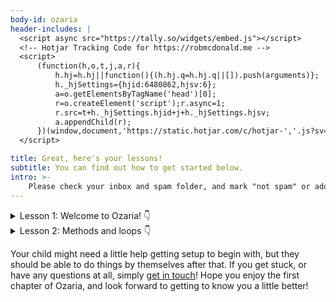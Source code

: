```yaml
---
body-id: ozaria
header-includes: |
  <script async src="https://tally.so/widgets/embed.js"></script>
  <!-- Hotjar Tracking Code for https://robmcdonald.me -->
  <script>
      (function(h,o,t,j,a,r){
          h.hj=h.hj||function(){(h.hj.q=h.hj.q||[]).push(arguments)};
          h._hjSettings={hjid:6480862,hjsv:6};
          a=o.getElementsByTagName('head')[0];
          r=o.createElement('script');r.async=1;
          r.src=t+h._hjSettings.hjid+j+h._hjSettings.hjsv;
          a.appendChild(r);
      })(window,document,'https://static.hotjar.com/c/hotjar-','.js?sv=');
  </script>

title: Great, here's your lessons!
subtitle: You can find out how to get started below.
intro: >-
    Please check your inbox and spam folder, and mark "not spam" or add `hello@robmcdonald.me` to your contacts list.
---
```


<details>
  <summary>
    Lesson 1: Welcome to Ozaria!
    <span class="icon">👇</span>
  </summary>
  
  ## Introduction

  <div style="padding:62.5% 0 0 0;position:relative; margin-bottom: 2rem;"><iframe src="https://player.vimeo.com/video/1117122366?title=0&amp;byline=0&amp;portrait=0&amp;badge=0&amp;autopause=0&amp;player_id=0&amp;app_id=58479" frameborder="0" allow="autoplay; fullscreen; picture-in-picture; clipboard-write; encrypted-media; web-share" referrerpolicy="strict-origin-when-cross-origin" style="position:absolute;top:0;left:0;width:100%;height:100%;" title="Ozaria: Chapter 01 lesson 01 (a)"></iframe></div><script src="https://player.vimeo.com/api/player.js"></script>

  ## Independant learning (answers)

  <div style="padding:62.5% 0 0 0;position:relative; margin-bottom: 2rem;"><iframe src="https://player.vimeo.com/video/1117122538?title=0&amp;byline=0&amp;portrait=0&amp;badge=0&amp;autopause=0&amp;player_id=0&amp;app_id=58479" frameborder="0" allow="autoplay; fullscreen; picture-in-picture; clipboard-write; encrypted-media; web-share" referrerpolicy="strict-origin-when-cross-origin" style="position:absolute;top:0;left:0;width:100%;height:100%;" title="Ozaria: Chapter 01 lesson 01 (b)"></iframe></div><script src="https://player.vimeo.com/api/player.js"></script>

  ## Flashcards homework

  <div style="padding:62.5% 0 0 0;position:relative; margin-bottom: 2rem;"><iframe src="https://player.vimeo.com/video/1117122766?title=0&amp;byline=0&amp;portrait=0&amp;badge=0&amp;autopause=0&amp;player_id=0&amp;app_id=58479" frameborder="0" allow="autoplay; fullscreen; picture-in-picture; clipboard-write; encrypted-media; web-share" referrerpolicy="strict-origin-when-cross-origin" style="position:absolute;top:0;left:0;width:100%;height:100%;" title="Ozaria: Chapter 01 lesson 01 (c)"></iframe></div><script src="https://player.vimeo.com/api/player.js"></script>

  ### Download link for flashcards

  <a href="/build/static/ozaria/flashcards/ozaria-lesson-01-flashcards.apkg" download="ozaria-lesson-01-flashcards.apkg">Download</a> the first lesson flashcards

</details>

<details>
  <summary>
    Lesson 2: Methods and loops
    <span class="icon">👇</span>
  </summary>

  Coming soon! Check back tomorrow.

</details>


Your child might need a little help getting setup to begin with, but they should be able to do things by themselves after that. If you get stuck, or have any questions at all, simply [get in touch](/contact)! Hope you enjoy the first chapter of Ozaria, and look forward to getting to know you a little better!
